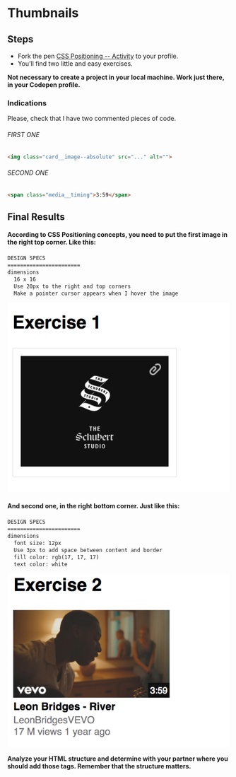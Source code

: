 # Thumbnails

## Steps

- Fork the pen [CSS Positioning -- Activity](https://codepen.io/muktek/pen/mXOrQJ) to your profile.
- You’ll find two little and easy exercises.

**Not necessary to create a project in your local machine. Work just there, in your Codepen profile.**

### Indications

Please, check that I have two commented pieces of code.

###### FIRST ONE
```html
<img class="card__image--absolute" src="..." alt="">
```

###### SECOND ONE
```html
<span class="media__timing">3:59</span>
```

## Final Results

#### According to CSS Positioning concepts, you need to put the first image in the right top corner. Like this:

```
DESIGN SPECS
=======================
dimensions
  16 x 16
  Use 20px to the right and top corners
  Make a pointer cursor appears when I hover the image
```

![link to dribbble shot](dribbble.png)

#### And second one, in the right bottom corner. Just like this:

```
DESIGN SPECS
=======================
dimensions
  font size: 12px
  Use 3px to add space between content and border
  fill color: rgb(17, 17, 17)
  text color: white
```

![link to youtube thumbnail](youtube.png)

**Analyze your HTML structure and determine with your partner where you should add those tags. Remember that the structure matters.**
